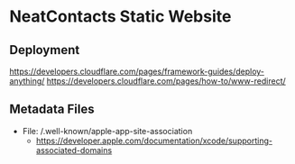 # NeatContacts Static Website

## Deployment

<https://developers.cloudflare.com/pages/framework-guides/deploy-anything/>
<https://developers.cloudflare.com/pages/how-to/www-redirect/>

## Metadata Files

- File: /.well-known/apple-app-site-association
  - <https://developer.apple.com/documentation/xcode/supporting-associated-domains>

